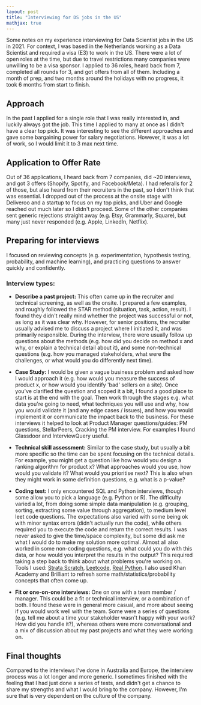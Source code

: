 ```yaml
---
layout: post
title: "Interviewing for DS jobs in the US"
mathjax: true
---
```


Some notes on my experience interviewing for Data Scientist jobs in the US in 2021. For context, I was based in the Netherlands working as a Data Scientist and required a visa (E3) to work in the US. There were a lot of open roles at the time, but due to travel restrictions many companies were unwilling to be a visa sponsor. I applied to 36 roles, heard back from 7, completed all rounds for 3, and got offers from all of them. Including a month of prep, and two months around the holidays with no progress, it took 6 months from start to finish.

## Approach

In the past I applied for a single role that I was really interested in, and luckily always got the job. This time I applied to many at once as I didn't have a clear top pick. It was interesting to see the different approaches and gave some bargaining power for salary negotiations. However, it was a lot of work, so I would limit it to 3 max next time. 

## Application to Offer Rate

Out of 36 applications, I heard back from 7 companies, did ~20 interviews, and got 3 offers (Shopify, Spotify, and Facebook/Meta). I had referalls for 2 of those, but also heard from their recruiters in the past, so I don't think that was essential. I dropped out of the process at the onsite stage with Deliveroo and a startup to focus on my top picks, and Uber and Google reached out much later so I didn't proceed. Some of the other companies sent generic rejections straight away (e.g. Etsy, Grammarly, Square), but many just never responded (e.g. Apple, LinkedIn, Netflix). 

## Preparing for interviews

I focused on reviewing concepts (e.g. experimentation, hypothesis testing, probability, and machine learning), and practicing questions to answer quickly and confidently. 


### Interview types:

- **Describe a past project:** This often came up in the recruiter and technical screening, as well as the onsite. I prepared a few examples, and roughly followed the STAR method (situation, task, action, result). I found they didn't really mind whether the project was successful or not, as long as it was clear why. However, for senior positions, the recruiter usually advised me to discuss a project where I initiated it, and was primarily responsible. During the interview, there were usually follow up questions about the methods (e.g. how did you decide on method x and why, or explain a technical detail about it), and some non-technical questions (e.g. how you managed stakeholders, what were the challenges, or what would you do differently next time).

- **Case Study:** I would be given a vague business problem and asked how I would approach it (e.g. how would you measure the success of product x, or how would you identify 'bad' sellers on a site). Once you've clarified the question and scoped it a bit, I found a good place to start is at the end with the goal. Then work through the stages e.g. what data you're going to need, what techniques you will use and why, how you would validate it (and any edge cases / issues), and how you would implement it or communicate the impact back to the business. For these interviews it helped to look at Product Manager questions/guides: PM questions, StellarPeers, Cracking the PM interview. For examples I found Glassdoor and InterviewQuery useful.

- **Technical skill assessment:** Similar to the case study, but usually a bit more specific so the time can be spent focusing on the technical details. For example, you might get a question like how would you design a ranking algorithm for product x? What approaches would you use, how would you validate it? What would you prioritise next? This is also when they might work in some definition questions, e.g. what is a p-value?

- **Coding test:** I only encountered SQL and Python interviews, though some allow you to pick a language (e.g. Python or R). The difficulty varied a lot, from doing some simple data manipulation (e.g. grouping, sorting, extracting some value through aggregation), to medium level leet code questions. The expectations also varied with some being ok with minor syntax errors (didn't actually run the code), while others required you to execute the code and return the correct results. I was never asked to give the time/space complexity, but some did ask me what I would do to make my solution more optimal. Almost all also worked in some non-coding questions, e.g. what could you do with this data, or how would you interpret the results in the output? This required taking a step back to think about what problems you're working on. Tools I used: [Strata Scratch](https://www.stratascratch.com/), [Leetcode](https://leetcode.com/), [Real Python](https://realpython.com/learning-paths/python3-introduction/). I also used Khan Academy and Brilliant to refresh some math/statistics/probability concepts that often come up.

- **Fit or one-on-one interviews:** One on one with a team member / manager. This could be a fit or technical interview, or a combination of both. I found these were in general more casual, and more about seeing if you would work well with the team. Some were a series of questions (e.g. tell me about a time your stakeholder wasn't happy with your work? How did you handle it?), whereas others were more conversational and a mix of discussion about my past projects and what they were working on.

## Final thoughts

Compared to the interviews I've done in Australia and Europe, the interview process was a lot longer and more generic. I sometimes finished with the feeling that I had just done a series of tests, and didn't get a chance to share my strengths and what I would bring to the company. However, I'm sure that is very dependent on the culture of the company.